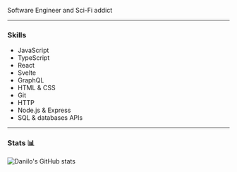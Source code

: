 Software Engineer and Sci-Fi addict

---

### Skills
* JavaScript 
* TypeScript
* React
* Svelte
* GraphQL
* HTML & CSS 
* Git 
* HTTP 
* Node.js & Express 
* SQL & databases APIs 

---

### Stats 📊

![Danilo's GitHub stats](https://github-readme-stats.vercel.app/api?username=danilo-cupido&theme=bear&show_icons=true)


<!--
**danilo-cupido/danilo-cupido** is a ✨ _special_ ✨ repository because its `README.md` (this file) appears on your GitHub profile.

Here are some ideas to get you started:

- 🔭 I’m currently working on ...
- 🌱 I’m currently learning ...
- 👯 I’m looking to collaborate on ...
- 🤔 I’m looking for help with ...
- 💬 Ask me about ...
- 📫 How to reach me: ...
- 😄 Pronouns: ...
- ⚡ Fun fact: ...
-->
